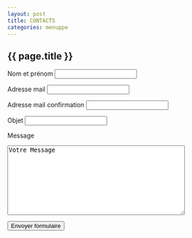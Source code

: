 ```yaml
---
layout: post
title: CONTACTS
categories: menuppe
---
```


## {{ page.title }}

<label for="nometprenom" markdown="1">Nom et prénom </label> 
<input id="nometprenom" type="text" name="nometprenom" markdown="1" maxlength="40" />
<br/>

<label for="mail" markdown="1">Adresse mail </label> 
<input id="mail" type="text" name="mail" markdown="1" maxlength="40" /> 
<br/>

<label for="mailconfirm" markdown="1">Adresse mail confirmation </label> 
<input id="mailconfirm" type="text" name="mailconfirm" maxlength="40" /> 
<br/>

<label for="objet" markdown="1">Objet </label> 
<input id="objet" type="text" name="objet" markdown="1" maxlength="40" />
<br/>

<label for="messagecontact" markdown="1">Message </label> 
<textarea id="messagecontact" name="messagecontact" rows="10" cols="47">Votre Message</textarea>
<br/>

<button type="button">Envoyer formulaire</button>
<br/>